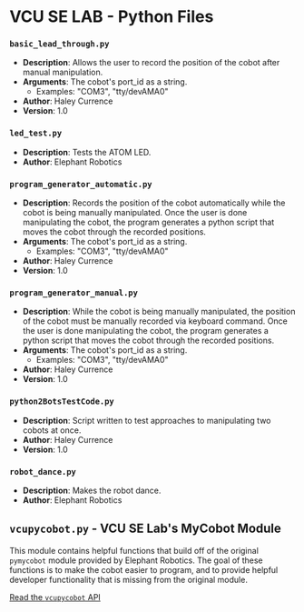 # VCU SE LAB - Python Files

### `basic_lead_through.py`

- **Description**: Allows the user to record the position of the cobot after manual manipulation.
- **Arguments**: The cobot's port_id as a string. 
    - Examples: "COM3", "tty/devAMA0"
- **Author**: Haley Currence
- **Version**: 1.0

### `led_test.py`

- **Description**: Tests the ATOM LED.
- **Author**: Elephant Robotics

### `program_generator_automatic.py`

- **Description**: Records the position of the cobot automatically while the cobot is being manually manipulated. Once the user is done manipulating the cobot, the program generates a python script that moves the cobot through the recorded positions.
- **Arguments**: The cobot's port_id as a string. 
    - Examples: "COM3", "tty/devAMA0"
- **Author**: Haley Currence
- **Version**: 1.0

### `program_generator_manual.py`

- **Description**: While the cobot is being manually manipulated, the position of the cobot must be manually recorded via keyboard command. Once the user is done manipulating the cobot, the program generates a python script that moves the cobot through the recorded positions.
- **Arguments**: The cobot's port_id as a string. 
    - Examples: "COM3", "tty/devAMA0"
- **Author**: Haley Currence
- **Version**: 1.0

### `python2BotsTestCode.py`

- **Description**: Script written to test approaches to manipulating two cobots at once.
- **Author**: Haley Currence
- **Version**: 1.0

### `robot_dance.py`

- **Description**: Makes the robot dance.
- **Author**: Elephant Robotics

## `vcupycobot.py` - VCU SE Lab's MyCobot Module

This module contains helpful functions that build off of the original `pymycobot` module provided by Elephant Robotics. The goal of these functions is to make the cobot easier to program, and to provide helpful developer functionality that is missing from the original module.

[Read the `vcupycobot` API](https://github.com/vcuse/elefante/blob/main/Test%20Code/Python/vcupycobot_api.md)